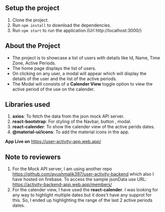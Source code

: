 ## Setup the project

1. Clone the project.
2. Run `npm install` to download the dependencies.
3. Run `npm start` to run the application.(Url http://localhost:3000/)

## About the Project

- The project is to showcase a list of users with details like Id, Name, Time Zone, Active Periods.
- The home page displays the list of users.
- On clicking on any user, a modal will appear which will display the details of the user and the list of the active periods.
- The Modal will consists of a **Calender View** toggle option to view the active period of the use on the calender.

## Libraries used

1. **axios**: To fetch the data from the json mock API server.
2. **react-bootstrap**: For styling of the Navbar, button , modal.
3. **react-calender**: To show the calender view of the active perids dates.
4. **@material-ui/icons**: To add the material icons in the app.

**App Live on** https://user-activity-app.web.app/

## Note to reviewers

1. For the Mock API server, I am using another repo https://github.com/ayushmalik397/user-activity-backend which also I have hosted on firebase. To access the sample jsonData use URL: https://activity-backend-app.web.app/members/
2. For the calender view, I have used the **react-calender**. I was looking for any way to highlight multiple dates but it does't have any supprot for this. So, I ended up highlighting the range of the last 2 active periods dates.
